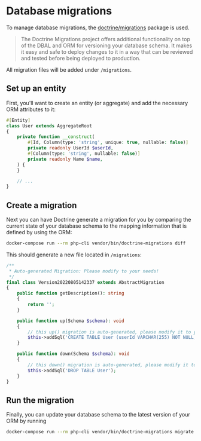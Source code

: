# Database migrations

To manage database migrations, the [doctrine/migrations](https://www.doctrine-project.org/projects/doctrine-migrations/en/3.6/) 
package is used.

> The Doctrine Migrations project offers additional functionality on top of the DBAL and ORM 
> for versioning your database schema. It makes it easy and safe to deploy changes to it in a way 
> that can be reviewed and tested before being deployed to production.

All migration files will be added under `/migrations`.

## Set up an entity

First, you'll want to create an entity (or aggregate) and add the necessary ORM attributes to it:

```php showLineNumbers title="User.php"
#[Entity]
class User extends AggregateRoot
{
    private function __construct(
        #[Id, Column(type: 'string', unique: true, nullable: false)]
        private readonly UserId $userId,
        #[Column(type: 'string', nullable: false)]
        private readonly Name $name,
    ) {
    }

    // ...
}
```

## Create a migration

Next you can have Doctrine generate a migration for you by comparing the current state of your
database schema to the mapping information that is defined by using the ORM:

```bash
docker-compose run --rm php-cli vendor/bin/doctrine-migrations diff
```

This should generate a new file located in `/migrations`:

```php showLineNumbers title="migrations/Version20220805142337.php"
/**
 * Auto-generated Migration: Please modify to your needs!
 */
final class Version20220805142337 extends AbstractMigration
{
    public function getDescription(): string
    {
        return '';
    }

    public function up(Schema $schema): void
    {
        // this up() migration is auto-generated, please modify it to your needs
        $this->addSql('CREATE TABLE User (userId VARCHAR(255) NOT NULL, name VARCHAR(255) NOT NULL PRIMARY KEY(userId)) DEFAULT CHARACTER SET utf8 COLLATE `utf8_unicode_ci` ENGINE = InnoDB');
    }

    public function down(Schema $schema): void
    {
        // this down() migration is auto-generated, please modify it to your needs
        $this->addSql('DROP TABLE User');
    }
}
```

## Run the migration

Finally, you can update your database schema to the latest version of your ORM by running

```bash
docker-compose run --rm php-cli vendor/bin/doctrine-migrations migrate
```
